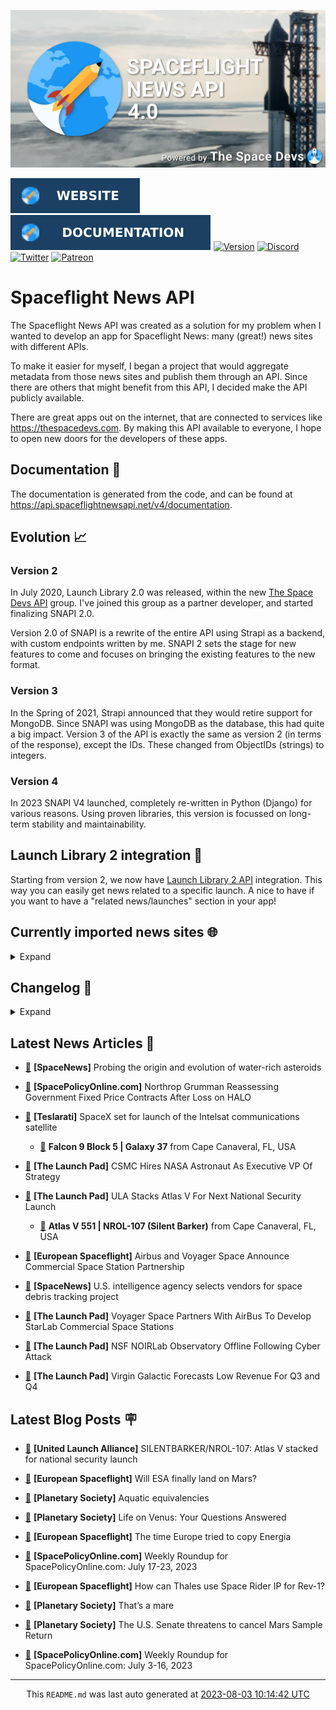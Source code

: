 ![Cover](https://raw.githubusercontent.com/TheSpaceDevs/spaceflightnewsapi/main/.github/profile/assets/snapi_poster.png)

[![Website](https://raw.githubusercontent.com/TheSpaceDevs/spaceflightnewsapi/main/.github/profile/assets/badge_snapi_website.svg)](https://spaceflightnewsapi.net/)
[![Documentation](https://raw.githubusercontent.com/TheSpaceDevs/spaceflightnewsapi/main/.github/profile/assets/badge_snapi_doc.svg)](https://api.spaceflightnewsapi.net/v4/docs)
[![Version](https://img.shields.io/github/v/release/TheSpaceDevs/spaceflightnewsapi?style=for-the-badge)](https://github.com/TheSpaceDevs/spaceflightnewsapi/releases/tag/v4.0.4)
[![Discord](https://img.shields.io/badge/Discord-%237289DA.svg?style=for-the-badge&logo=discord&logoColor=white)](https://discord.gg/p7ntkNA)
[![Twitter](https://img.shields.io/badge/Twitter-%231DA1F2.svg?style=for-the-badge&logo=Twitter&logoColor=white)](https://twitter.com/the_snapi)
[![Patreon](https://img.shields.io/badge/Patreon-F96854?style=for-the-badge&logo=patreon&logoColor=white)](https://www.patreon.com/TheSpaceDevs)

# Spaceflight News API

The Spaceflight News API was created as a solution for my problem when I wanted to develop an app for Spaceflight News: many (great!) news sites with different APIs.

To make it easier for myself, I began a project that would aggregate metadata from those news sites and publish them through an API. Since there are others that might benefit from this API, I decided make the API publicly available.

There are great apps out on the internet, that are connected to services like <https://thespacedevs.com>. By making this API available to everyone, I hope to open new doors for the developers of these apps.

## Documentation 📖

The documentation is generated from the code, and can be found at <https://api.spaceflightnewsapi.net/v4/documentation>.

## Evolution 📈

### Version 2

In July 2020, Launch Library 2.0 was released, within the new <a href="https://thespacedevs.com">The Space Devs API</a> group. I've joined this group as a partner developer, and started finalizing SNAPI 2.0.

Version 2.0 of SNAPI is a rewrite of the entire API using Strapi as a backend, with custom endpoints written by me.
SNAPI 2 sets the stage for new features to come and focuses on bringing the existing features to the new format.

### Version 3

In the Spring of 2021, Strapi announced that they would retire support for MongoDB. Since SNAPI was using MongoDB as the database, this had quite a big impact.
Version 3 of the API is exactly the same as version 2 (in terms of the response), except the IDs. These changed from ObjectIDs (strings) to integers.

### Version 4
In 2023 SNAPI V4 launched, completely re-written in Python (Django) for various reasons.
Using proven libraries, this version is focussed on long-term stability and maintainability.

## Launch Library 2 integration 🚀

Starting from version 2, we now have <a href="https://thespacedevs.com/llapi">Launch Library 2 API</a> integration. This way you can easily get news related to a specific launch.
A nice to have if you want to have a "related news/launches" section in your app!

## Currently imported news sites 🌐

<details>
<summary>Expand</summary>

- AmericaSpace
- Arstechnica
- Blue Origin
- CNBC
- ESA
- ElonX
- Euronews
- European Spaceflight
- Jet Propulsion Laboratory
- NASA
- NASASpaceflight
- National Geographic
- National Space Society
- Phys
- Planetary Society
- Reuters
- Space.com
- SpaceFlight Insider
- SpaceNews
- SpacePolicyOnline.com
- SpaceX
- Spaceflight Now
- SyFy
- TechCrunch
- Teslarati
- The Drive
- The Japan Times
- The Launch Pad
- The National
- The New York Times
- The Space Devs
- The Space Review
- The Verge
- The Wall Street Journal
- United Launch Alliance
- Virgin Galactic


</details>

## Changelog 📝
<details>
<summary>Expand</summary>

# V4.0.0

- Rewritten in Python and Django.

# V3.4.0

- Package updates
- Sentry fixes

# V3.0.0

- Package updates

### V3.2.0

- Various Sentry issues fixed

### V3.1.0

- Strapi updates
- Sentry updates
- Admin interface updates

### V3.0.0

- Switch to use Postgres as database

### V2.3.0

- The lost "article per (LL2) event" endpoint is back
- Changed the G4L logo on the site
- Added Sentry again, via the new Strapi plugin
- Changed from amqplib to amqp-connection-manager
- Updated to Strapi 3.5.3

### v2.2.0

- Dependency updates
- Code cleanup
- Admin side of things

### v2.1.0

- Backend changes on how new content is processed
- Package updates

### v2.0.0

- Complete rewrite of the app, focusing on existing features

</details>



## Latest News Articles 📰
- <a href="https://spacenews.com/probing-the-origin-and-evolution-of-water-rich-asteroids/" >🔗</a> **[SpaceNews]** Probing the origin and evolution of water-rich asteroids


- <a href="https://spacepolicyonline.com/news/northrop-grumman-reassessing-government-fixed-price-contracts-after-loss-on-halo/" >🔗</a> **[SpacePolicyOnline.com]** Northrop Grumman Reassessing Government Fixed Price Contracts After Loss on HALO


- <a href="https://www.teslarati.com/spacex-set-for-launch-of-the-intelsat-communications-satellite/" >🔗</a> **[Teslarati]** SpaceX set for launch of the Intelsat communications satellite


  - <a href="https://go4liftoff.com/launch/id/afc772a3-6ea7-4550-a4e9-35c70c22ebba" >🚀</a> **Falcon 9 Block 5 | Galaxy 37** from Cape Canaveral, FL, USA



- <a href="https://tlpnetwork.com/news/2023/08/csmc-hires-nasa-astronaut-as-executive-vp-of-strategy" >🔗</a> **[The Launch Pad]** CSMC Hires NASA Astronaut As Executive VP Of Strategy


- <a href="https://tlpnetwork.com/news/2023/08/ula-stacks-atlas-v-for-next-national-security-launch" >🔗</a> **[The Launch Pad]** ULA Stacks Atlas V For Next National Security Launch


  - <a href="https://go4liftoff.com/launch/id/e9a5015d-aa12-4f65-9888-1248ff67ba6e" >🚀</a> **Atlas V 551 | NROL-107 (Silent Barker)** from Cape Canaveral, FL, USA



- <a href="https://europeanspaceflight.com/airbus-and-voyager-space-announce-commercial-space-station-partnership/" >🔗</a> **[European Spaceflight]** Airbus and Voyager Space Announce Commercial Space Station Partnership


- <a href="https://spacenews.com/u-s-intelligence-agency-selects-vendors-for-space-debris-tracking-project/" >🔗</a> **[SpaceNews]** U.S. intelligence agency selects vendors for space debris tracking project


- <a href="https://tlpnetwork.com/news/2023/08/voyager-space-partners-with-airbus-to-develop-starlab-commercial-space-stations" >🔗</a> **[The Launch Pad]** Voyager Space Partners With AirBus To Develop StarLab Commercial Space Stations


- <a href="https://tlpnetwork.com/news/2023/08/nsf-noirlab-observatory-offline-following-cyber-attack" >🔗</a> **[The Launch Pad]** NSF NOIRLab Observatory Offline Following Cyber Attack


- <a href="https://tlpnetwork.com/news/2023/08/virgin-galactic-forecasts-low-revenuef-for-q3-and-q4" >🔗</a> **[The Launch Pad]** Virgin Galactic Forecasts Low Revenue For Q3 and Q4




## Latest Blog Posts 🪧

- <a href="https://blog.ulalaunch.com/blog/silentbarker-atlas-v-stacked-for-national-security-launch" >🔗</a> **[United Launch Alliance]** SILENTBARKER/NROL-107: Atlas V stacked for national security launch


- <a href="https://europeanspaceflight.substack.com/p/will-esa-finally-land-on-mars" >🔗</a> **[European Spaceflight]** Will ESA finally land on Mars?


- <a href="https://www.planetary.org/the-downlink/aquatic-equivalencies" >🔗</a> **[Planetary Society]** Aquatic equivalencies


- <a href="https://www.planetary.org/articles/life-on-venus-your-questions-answered" >🔗</a> **[Planetary Society]** Life on Venus: Your Questions Answered


- <a href="https://europeanspaceflight.substack.com/p/the-time-europe-tried-to-copy-energia" >🔗</a> **[European Spaceflight]** The time Europe tried to copy Energia


- <a href="https://spacepolicyonline.com/news/weekly-roundup-for-spacepolicyonline-com-july-17-23-2023/" >🔗</a> **[SpacePolicyOnline.com]** Weekly Roundup for SpacePolicyOnline.com: July 17-23, 2023


- <a href="https://europeanspaceflight.substack.com/p/how-can-thales-use-space-rider-ip" >🔗</a> **[European Spaceflight]** How can Thales use Space Rider IP for Rev-1?


- <a href="https://www.planetary.org/the-downlink/thats-a-mare" >🔗</a> **[Planetary Society]** That’s a mare


- <a href="https://www.planetary.org/articles/the-senate-threatens-to-cancel-mars-sample-return" >🔗</a> **[Planetary Society]** The U.S. Senate threatens to cancel Mars Sample Return


- <a href="https://spacepolicyonline.com/news/weekly-roundup-for-spacepolicyonline-com-july-3-16-2023/" >🔗</a> **[SpacePolicyOnline.com]** Weekly Roundup for SpacePolicyOnline.com: July 3-16, 2023




<hr>
  <div align="center">
  This <code>README.md</code> was last auto generated at <a href="https://www.timeanddate.com/worldclock/fixedtime.html?iso=20230803T101442">2023-08-03 10:14:42 UTC</a>
  <br>
</div>